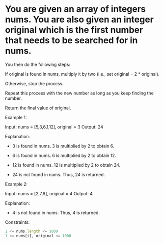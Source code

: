 # You are given an array of integers nums. You are also given an integer original which is the first number that needs to be searched for in nums.

You then do the following steps:

If original is found in nums, multiply it by two (i.e., set original = 2 * original).

Otherwise, stop the process.

Repeat this process with the new number as long as you keep finding the number.

Return the final value of original.

 

Example 1:

Input: nums = [5,3,6,1,12], original = 3
Output: 24

Explanation: 

- 3 is found in nums. 3 is multiplied by 2 to obtain 6.

- 6 is found in nums. 6 is multiplied by 2 to obtain 12.

- 12 is found in nums. 12 is multiplied by 2 to obtain 24.

- 24 is not found in nums. Thus, 24 is returned.


Example 2:

Input: nums = [2,7,9], original = 4
Output: 4

Explanation:

- 4 is not found in nums. Thus, 4 is returned.
 

Constraints:
```js
1 <= nums.length <= 1000
1 <= nums[i], original <= 1000